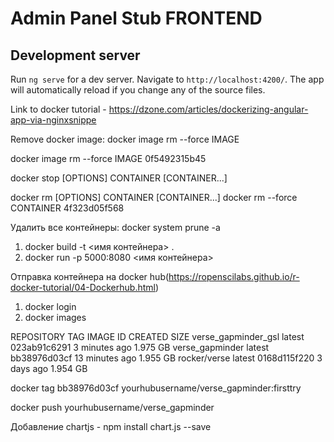 # Admin Panel Stub FRONTEND

## Development server

Run `ng serve` for a dev server. Navigate to `http://localhost:4200/`. The app will automatically reload if you change any of the source files.


Link to docker tutorial - https://dzone.com/articles/dockerizing-angular-app-via-nginxsnippe

Remove docker image: docker image rm --force IMAGE <hash container>

docker image rm --force IMAGE 0f5492315b45 

docker stop [OPTIONS] CONTAINER [CONTAINER...]

docker rm [OPTIONS] CONTAINER [CONTAINER...]
docker rm --force CONTAINER 4f323d05f568

Удалить все контейнеры: docker system prune -a 

1) docker build -t <имя контейнера> .
2) docker run -p 5000:8080 <имя контейнера>

Отправка контейнера на docker hub(https://ropenscilabs.github.io/r-docker-tutorial/04-Dockerhub.html)
1) docker login
2) docker images
 
 REPOSITORY              TAG       IMAGE ID         CREATED           SIZE
 verse_gapminder_gsl     latest    023ab91c6291     3 minutes ago     1.975 GB
 verse_gapminder         latest    bb38976d03cf     13 minutes ago    1.955 GB
 rocker/verse            latest    0168d115f220     3 days ago        1.954 GB
 
docker tag bb38976d03cf yourhubusername/verse_gapminder:firsttry

docker push yourhubusername/verse_gapminder

Добавление chartjs - npm install chart.js --save
